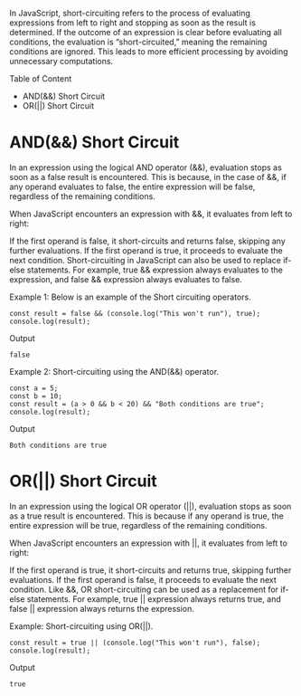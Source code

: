 In JavaScript, short-circuiting refers to the process of evaluating expressions from left to right and stopping as soon as the result is determined. If the outcome of an expression is clear before evaluating all conditions, the evaluation is “short-circuited,” meaning the remaining conditions are ignored. This leads to more efficient processing by avoiding unnecessary computations.

Table of Content

- AND(&&) Short Circuit
- OR(||) Short Circuit

# AND(&&) Short Circuit
In an expression using the logical AND operator (&&), evaluation stops as soon as a false result is encountered. This is because, in the case of &&, if any operand evaluates to false, the entire expression will be false, regardless of the remaining conditions.

When JavaScript encounters an expression with &&, it evaluates from left to right:

If the first operand is false, it short-circuits and returns false, skipping any further evaluations.
If the first operand is true, it proceeds to evaluate the next condition.
Short-circuiting in JavaScript can also be used to replace if-else statements. For example, true && expression always evaluates to the expression, and false && expression always evaluates to false.

Example 1: Below is an example of the Short circuiting operators.

```
const result = false && (console.log("This won't run"), true); 
console.log(result); 
```
Output
```
false
```
Example 2: Short-circuiting using the AND(&&) operator. 

```
const a = 5;
const b = 10;
const result = (a > 0 && b < 20) && "Both conditions are true";
console.log(result);
```
Output
```
Both conditions are true
```
# OR(||) Short Circuit
In an expression using the logical OR operator (||), evaluation stops as soon as a true result is encountered. This is because if any operand is true, the entire expression will be true, regardless of the remaining conditions.

When JavaScript encounters an expression with ||, it evaluates from left to right:

If the first operand is true, it short-circuits and returns true, skipping further evaluations.
If the first operand is false, it proceeds to evaluate the next condition.
Like &&, OR short-circuiting can be used as a replacement for if-else statements. For example, true || expression always returns true, and false || expression always returns the expression.

Example: Short-circuiting using OR(||). 
```
const result = true || (console.log("This won't run"), false);
console.log(result); 
```

Output
```
true
```